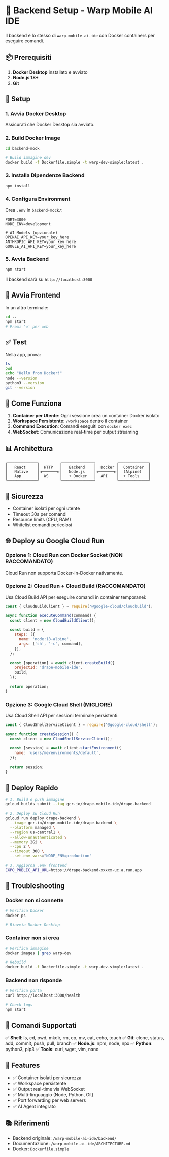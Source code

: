# 🚀 Backend Setup - Warp Mobile AI IDE

Il backend è lo stesso di `warp-mobile-ai-ide` con Docker containers per eseguire comandi.

## 📦 Prerequisiti

1. **Docker Desktop** installato e avviato
2. **Node.js 18+**
3. **Git**

## 🔧 Setup

### 1. Avvia Docker Desktop

Assicurati che Docker Desktop sia avviato.

### 2. Build Docker Image

```bash
cd backend-mock

# Build immagine dev
docker build -f Dockerfile.simple -t warp-dev-simple:latest .
```

### 3. Installa Dipendenze Backend

```bash
npm install
```

### 4. Configura Environment

Crea `.env` in `backend-mock/`:

```env
PORT=3000
NODE_ENV=development

# AI Models (opzionale)
OPENAI_API_KEY=your_key_here
ANTHROPIC_API_KEY=your_key_here
GOOGLE_AI_API_KEY=your_key_here
```

### 5. Avvia Backend

```bash
npm start
```

Il backend sarà su `http://localhost:3000`

## 🎯 Avvia Frontend

In un altro terminale:

```bash
cd ..
npm start
# Premi 'w' per web
```

## ✅ Test

Nella app, prova:

```bash
ls
pwd
echo "Hello from Docker!"
node --version
python3 --version
git --version
```

## 🐳 Come Funziona

1. **Container per Utente**: Ogni sessione crea un container Docker isolato
2. **Workspace Persistente**: `/workspace` dentro il container
3. **Command Execution**: Comandi eseguiti con `docker exec`
4. **WebSocket**: Comunicazione real-time per output streaming

## 📊 Architettura

```
┌─────────────┐         ┌──────────────┐         ┌─────────────┐
│   React     │  HTTP   │   Backend    │  Docker │  Container  │
│   Native    │◄───────►│   Node.js    │◄───────►│  (Alpine)   │
│   App       │  WS     │   + Docker   │  API    │  + Tools    │
└─────────────┘         └──────────────┘         └─────────────┘
```

## 🔐 Sicurezza

- Container isolati per ogni utente
- Timeout 30s per comandi
- Resource limits (CPU, RAM)
- Whitelist comandi pericolosi

## 🌐 Deploy su Google Cloud Run

### Opzione 1: Cloud Run con Docker Socket (NON RACCOMANDATO)

Cloud Run non supporta Docker-in-Docker nativamente.

### Opzione 2: Cloud Run + Cloud Build (RACCOMANDATO)

Usa Cloud Build API per eseguire comandi in container temporanei:

```javascript
const { CloudBuildClient } = require('@google-cloud/cloudbuild');

async function executeCommand(command) {
  const client = new CloudBuildClient();
  
  const build = {
    steps: [{
      name: 'node:18-alpine',
      args: ['sh', '-c', command],
    }],
  };
  
  const [operation] = await client.createBuild({
    projectId: 'drape-mobile-ide',
    build,
  });
  
  return operation;
}
```

### Opzione 3: Google Cloud Shell (MIGLIORE)

Usa Cloud Shell API per sessioni terminale persistenti:

```javascript
const { CloudShellServiceClient } = require('@google-cloud/shell');

async function createSession() {
  const client = new CloudShellServiceClient();
  
  const [session] = await client.startEnvironment({
    name: 'users/me/environments/default',
  });
  
  return session;
}
```

## 🚀 Deploy Rapido

```bash
# 1. Build e push immagine
gcloud builds submit --tag gcr.io/drape-mobile-ide/drape-backend

# 2. Deploy su Cloud Run
gcloud run deploy drape-backend \
  --image gcr.io/drape-mobile-ide/drape-backend \
  --platform managed \
  --region us-central1 \
  --allow-unauthenticated \
  --memory 2Gi \
  --cpu 2 \
  --timeout 300 \
  --set-env-vars="NODE_ENV=production"

# 3. Aggiorna .env frontend
EXPO_PUBLIC_API_URL=https://drape-backend-xxxxx-uc.a.run.app
```

## 🐛 Troubleshooting

### Docker non si connette
```bash
# Verifica Docker
docker ps

# Riavvia Docker Desktop
```

### Container non si crea
```bash
# Verifica immagine
docker images | grep warp-dev

# Rebuild
docker build -f Dockerfile.simple -t warp-dev-simple:latest .
```

### Backend non risponde
```bash
# Verifica porta
curl http://localhost:3000/health

# Check logs
npm start
```

## 📝 Comandi Supportati

✅ **Shell**: ls, cd, pwd, mkdir, rm, cp, mv, cat, echo, touch
✅ **Git**: clone, status, add, commit, push, pull, branch
✅ **Node.js**: npm, node, npx
✅ **Python**: python3, pip3
✅ **Tools**: curl, wget, vim, nano

## 🎨 Features

- ✅ Container isolati per sicurezza
- ✅ Workspace persistente
- ✅ Output real-time via WebSocket
- ✅ Multi-linguaggio (Node, Python, Git)
- ✅ Port forwarding per web servers
- ✅ AI Agent integrato

## 📚 Riferimenti

- Backend originale: `/warp-mobile-ai-ide/backend/`
- Documentazione: `/warp-mobile-ai-ide/ARCHITECTURE.md`
- Docker: `Dockerfile.simple`
